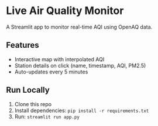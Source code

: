 # Live Air Quality Monitor
A Streamlit app to monitor real-time AQI using OpenAQ data.

## Features
- Interactive map with interpolated AQI
- Station details on click (name, timestamp, AQI, PM2.5)
- Auto-updates every 5 minutes

## Run Locally
1. Clone this repo
2. Install dependencies: `pip install -r requirements.txt`
3. Run: `streamlit run app.py`
